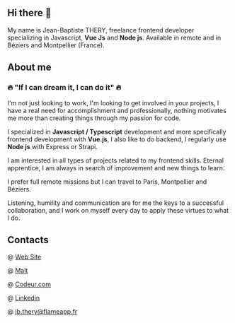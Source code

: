## Hi there 👋

My name is Jean-Baptiste THERY, freelance frontend developer specializing in Javascript, **Vue Js** and **Node js**. Available in remote and in Béziers and Montpellier (France).

## About me

### 🔥 "If I can dream it, I can do it" 🔥

I'm not just looking to work, I'm looking to get involved in your projects, I have a real need for accomplishment and professionally, nothing motivates me more than creating things through my passion for code.

I specialized in **Javascript / Typescript** development and more specifically frontend development with **Vue.js**, I also like to do backend, I regularly use **Node js** with Express or Strapi.

I am interested in all types of projects related to my frontend skills. Eternal apprentice, I am always in search of improvement and new things to learn.

I prefer full remote missions but I can travel to Paris, Montpellier and Béziers.

Listening, humility and communication are for me the keys to a successful collaboration, and I work on myself every day to apply these virtues to what I do.

## Contacts

@ [Web Site](https://flameapp.fr)

@ [Malt](https://www.malt.fr/profile/jeanbaptistethery)

@ [Codeur.com](https://www.codeur.com/-jean-baptistet0pwp)

@ [Linkedin](https://www.linkedin.com/in/jean-baptiste-thery/)

@ jb.thery@flameapp.fr
